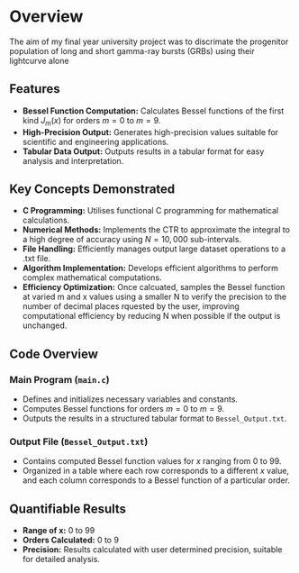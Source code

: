 # Overview

The aim of my final year university project was to discrimate the progenitor population of long and short gamma-ray bursts (GRBs) using their lightcurve alone 

## Features

- **Bessel Function Computation:** Calculates Bessel functions of the first kind $J_{m}(x)$ for orders $m = 0$ to $m = 9$.
- **High-Precision Output:** Generates high-precision values suitable for scientific and engineering applications.
- **Tabular Data Output:** Outputs results in a tabular format for easy analysis and interpretation.

## Key Concepts Demonstrated

- **C Programming:** Utilises functional C programming for mathematical calculations.
- **Numerical Methods:** Implements the CTR to approximate the integral to a high degree of accuracy using $N = 10,000$ sub-intervals.
- **File Handling:** Efficiently manages output large dataset operations to a .txt file.
- **Algorithm Implementation:** Develops efficient algorithms to perform complex mathematical computations.
- **Efficiency Optimization:** Once calcuated, samples the Bessel function at varied m and x values using a smaller N to verify the precision to the number of decimal places rquested by the user, improving computational efficiency by reducing N when possible if the output is unchanged.


## Code Overview

### Main Program (`main.c`)

- Defines and initializes necessary variables and constants.
- Computes Bessel functions for orders $m = 0$ to $m = 9$.
- Outputs the results in a structured tabular format to `Bessel_Output.txt`.

### Output File (`Bessel_Output.txt`)

- Contains computed Bessel function values for $x$ ranging from 0 to 99.
- Organized in a table where each row corresponds to a different $x$ value, and each column corresponds to a Bessel function of a particular order.

## Quantifiable Results

- **Range of x:** 0 to 99
- **Orders Calculated:** 0 to 9
- **Precision:** Results calculated with user determined precision, suitable for detailed analysis.
